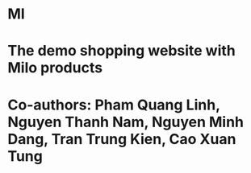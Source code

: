 # MI
# The demo shopping website with Milo products
# Co-authors: Pham Quang Linh, Nguyen Thanh Nam, Nguyen Minh Dang, Tran Trung Kien, Cao Xuan Tung
